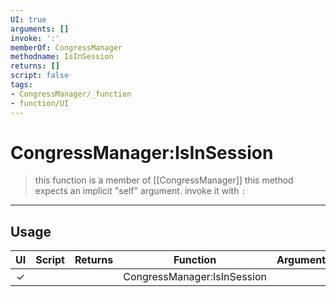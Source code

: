 ```yaml
---
UI: true
arguments: []
invoke: ':'
memberOf: CongressManager
methodname: IsInSession
returns: []
script: false
tags:
- CongressManager/_function
- function/UI
---
```

# CongressManager:IsInSession
> this function is a member of [[CongressManager]]
> this method expects an implicit "self" argument. invoke it with `:`
-----
## Usage
|  UI | Script | Returns | Function | Arguments |
|:---:|:------:|-------:|:--------:|:---------|
|✓| ||CongressManager:IsInSession||
